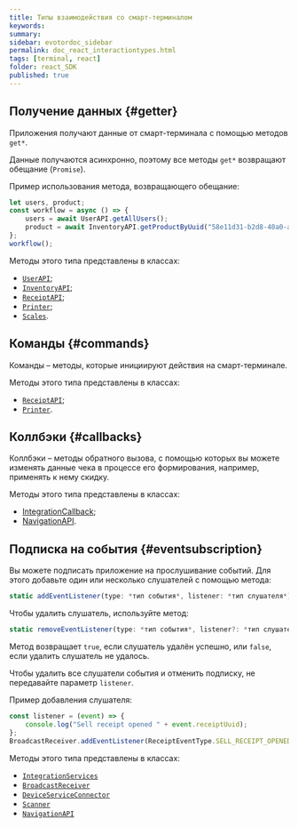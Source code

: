 ```yaml
---
title: Типы взаимодействия со смарт-терминалом
keywords:
summary:
sidebar: evotordoc_sidebar
permalink: doc_react_interactiontypes.html
tags: [terminal, react]
folder: react_SDK
published: true
---
```


## Получение данных {#getter}

Приложения получают данные от смарт-терминала с помощью методов `get*`.

Данные получаются асинхронно, поэтому все методы `get*` возвращают обещание (`Promise`).

Пример использования метода, возвращающего обещание:

```js
let users, product;
const workflow = async () => {
    users = await UserAPI.getAllUsers();
    product = await InventoryAPI.getProductByUuid("58e11d31-b2d8-40a0-a1b0-cbd44620a9ec");
};
workflow();
```

Методы этого типа представлены в классах:

* [`UserAPI`](./react_reference_userapi.html);
* [`InventoryAPI`](./react_reference_inventoryapi.html);
* [`ReceiptAPI`](./react_reference_receiptapi.html);
* [`Printer`](./react_reference_devicesprinter.html);
* [`Scales`](./react_reference_devicescales.html).


## Команды {#commands}

Команды – методы, которые инициируют действия на смарт-терминале.

Методы этого типа представлены в классах:

* [`ReceiptAPI`](./react_reference_receiptapi.html);
* [`Printer`](./react_reference_devicesprinter.html).

## Коллбэки {#callbacks}

Коллбэки – методы обратного вызова, с помощью которых вы можете изменять данные чека в процессе его формирования, например, применять к нему скидку.

Методы этого типа представлены в классах:

* [IntegrationCallback](./react_reference_integrationapi.html);
* [NavigationAPI](./react_reference_navigationapi.html).

## Подписка на события {#eventsubscription}

Вы можете подписать приложение на прослушивание событий. Для этого добавьте один или несколько слушателей с помощью метода:

```js
static addEventListener(type: *тип события*, listener: *тип слушателя*): void
```

Чтобы удалить слушатель, используйте метод:

```js
static removeEventListener(type: *тип события*, listener?: *тип слушателя*): boolean
```

Метод возвращает `true`, если слушатель удалён успешно, или `false`, если удалить слушатель не удалось.

Чтобы удалить все слушатели события и отменить подписку, не передавайте параметр `listener`.

Пример добавления слушателя:

```js
const listener = (event) => {
    console.log("Sell receipt opened " + event.receiptUuid);
};
BroadcastReceiver.addEventListener(ReceiptEventType.SELL_RECEIPT_OPENED, listener);
```

Методы этого типа представлены в классах:

* [`IntegrationServices`](./react_reference_integrationapi.html)
* [`BroadcastReceiver`](./react_reference_broadcastreceivers.html)
* [`DeviceServiceConnector`](./react_reference_devicesconnection.html)
* [`Scanner`](./react_reference_devicescanner.html)
* [`NavigationAPI`](./react_reference_navigationapi.html)
